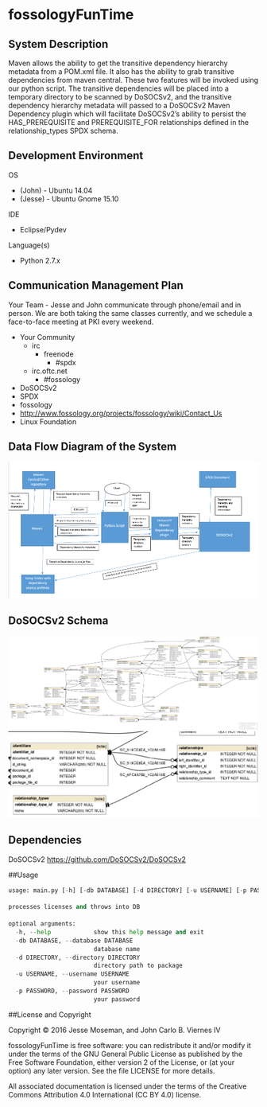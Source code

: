 # fossologyFunTime

## System Description
  Maven allows the ability to get the transitive dependency hierarchy metadata from a POM.xml file.  It also has the ability to grab transitive dependencies from maven central.  These two features will be invoked using our python script.  The transitive dependencies will be placed into a temporary directory to be scanned by DoSOCSv2, and the transitive dependency hierarchy metadata will passed to a DoSOCSv2 Maven Dependency plugin which will facilitate DoSOCSv2’s ability to persist the HAS_PREREQUISITE and PREREQUISITE_FOR relationships defined in the relationship_types SPDX schema.

## Development Environment
OS 
 * (John)   -  Ubuntu 14.04 
 * (Jesse)  -  Ubuntu Gnome 15.10
 
IDE
* Eclipse/Pydev

Language(s)
* Python 2.7.x

## Communication Management Plan
Your Team -
Jesse and John communicate through phone/email and in person. We are both taking the same classes currently, and we schedule a face-to-face meeting at PKI every weekend.

* Your Community 
  * irc
    * freenode
      * #spdx
  * irc.oftc.net
    * #fossology
* DoSOCSv2
* SPDX
* fossology
* http://www.fossology.org/projects/fossology/wiki/Contact_Us
* Linux Foundation

## Data Flow Diagram of the System
!["Data Flow Diagram"](https://raw.githubusercontent.com/JohnVCS/fossologyFunTime/master/images/image00.png)

## DoSOCSv2 Schema
!["DoSOCSv2 Schema"](https://raw.githubusercontent.com/JohnVCS/fossologyFunTime/master/images/SchemaDiagramDoSocs.png)
!["DoSOCSv2 Schema Partial"](https://raw.githubusercontent.com/JohnVCS/fossologyFunTime/master/images/image01.png)

## Dependencies
DoSOCSv2
https://github.com/DoSOCSv2/DoSOCSv2

##Usage
```python
usage: main.py [-h] [-db DATABASE] [-d DIRECTORY] [-u USERNAME] [-p PASSWORD]

processes licenses and throws into DB

optional arguments:
  -h, --help            show this help message and exit
  -db DATABASE, --database DATABASE
                        database name
  -d DIRECTORY, --directory DIRECTORY
                        directory path to package
  -u USERNAME, --username USERNAME
                        your username
  -p PASSWORD, --password PASSWORD
                        your password
```

##License and Copyright

Copyright © 2016 Jesse Moseman, and John Carlo B. Viernes IV

fossologyFunTime is free software: you can redistribute it and/or modify it under the terms of the GNU General Public License as published by the Free Software Foundation, either version 2 of the License, or (at your option) any later version. See the file LICENSE for more details.

All associated documentation is licensed under the terms of the Creative Commons Attribution 4.0 International (CC BY 4.0) license. 
